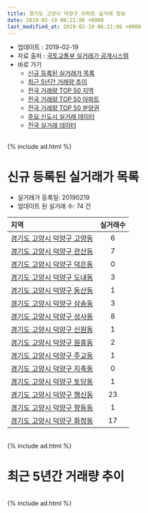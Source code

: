 ```yaml
---
title: 경기도 고양시 덕양구 아파트 실거래 정보
date: 2019-02-19 06:21:06 +0900
last_modified_at: 2019-02-19 06:21:06 +0900
---
```


* 업데이트 : 2019-02-19
* 자료 출처 : [국토교통부 실거래가 공개시스템](http://rt.molit.go.kr)
* 바로 가기
    * [신규 등록된 실거래가 목록](#신규-등록된-실거래가-목록)
    * [최근 5년간 거래량 추이](#최근-5년간-거래량-추이)
    * [전국 거래량 TOP 50 지역](https://ayogom.github.io/apt-trade-info/최근-3개월-전국에서-가장-거래가-많이-발생한-지역)
    * [전국 거래량 TOP 50 아파트](https://ayogom.github.io/apt-trade-info/최근-3개월-전국에서-가장-거래가-많이-발생한-아파트)
    * [전국 거래량 TOP 50 분양권](https://ayogom.github.io/apt-trade-info/최근-3개월-전국에서-가장-거래가-많이-발생한-분양권)
    * [주요 신도시 실거래 데이터](https://ayogom.github.io/apt-trade-info/주요-신도시)
    * [전국 실거래 데이터](https://ayogom.github.io/apt-trade-info/전국)

<br>
{% include ad.html %}
<br>

# 신규 등록된 실거래가 목록
* 실거래가 등록일: 20190219
* 업데이트 된 실거래 수: 74 건


|지역|실거래수|
|:---|:---:|
|[경기도 고양시 덕양구 고양동](https://ayogom.github.io/apt-trade-info/경기도-고양시-덕양구-고양동)|6|
|[경기도 고양시 덕양구 관산동](https://ayogom.github.io/apt-trade-info/경기도-고양시-덕양구-관산동)|7|
|[경기도 고양시 덕양구 덕은동](https://ayogom.github.io/apt-trade-info/경기도-고양시-덕양구-덕은동)|0|
|[경기도 고양시 덕양구 도내동](https://ayogom.github.io/apt-trade-info/경기도-고양시-덕양구-도내동)|3|
|[경기도 고양시 덕양구 동산동](https://ayogom.github.io/apt-trade-info/경기도-고양시-덕양구-동산동)|1|
|[경기도 고양시 덕양구 삼송동](https://ayogom.github.io/apt-trade-info/경기도-고양시-덕양구-삼송동)|3|
|[경기도 고양시 덕양구 성사동](https://ayogom.github.io/apt-trade-info/경기도-고양시-덕양구-성사동)|8|
|[경기도 고양시 덕양구 신원동](https://ayogom.github.io/apt-trade-info/경기도-고양시-덕양구-신원동)|1|
|[경기도 고양시 덕양구 원흥동](https://ayogom.github.io/apt-trade-info/경기도-고양시-덕양구-원흥동)|2|
|[경기도 고양시 덕양구 주교동](https://ayogom.github.io/apt-trade-info/경기도-고양시-덕양구-주교동)|1|
|[경기도 고양시 덕양구 지축동](https://ayogom.github.io/apt-trade-info/경기도-고양시-덕양구-지축동)|0|
|[경기도 고양시 덕양구 토당동](https://ayogom.github.io/apt-trade-info/경기도-고양시-덕양구-토당동)|1|
|[경기도 고양시 덕양구 행신동](https://ayogom.github.io/apt-trade-info/경기도-고양시-덕양구-행신동)|23|
|[경기도 고양시 덕양구 향동동](https://ayogom.github.io/apt-trade-info/경기도-고양시-덕양구-향동동)|1|
|[경기도 고양시 덕양구 화정동](https://ayogom.github.io/apt-trade-info/경기도-고양시-덕양구-화정동)|17|


<br>
{% include ad.html %}
<br>

# 최근 5년간 거래량 추이


<div style="width:100%;">
    <canvas id="deal_progress" height="200"></canvas>
</div>

<script>
new Chart(document.getElementById("deal_progress"), {
    type: 'line',
    data: {
        labels: ['201402','201403','201404','201405','201406','201407','201408','201409','201410','201411','201412','201501','201502','201503','201504','201505','201506','201507','201508','201509','201510','201511','201512','201601','201602','201603','201604','201605','201606','201607','201608','201609','201610','201611','201612','201701','201702','201703','201704','201705','201706','201707','201708','201709','201710','201711','201712','201801','201802','201803','201804','201805','201806','201807','201808','201809','201810','201811','201812','201901','201902'],
        datasets: [{
            label: '매매',
            pointRadius: 1,
            data: [632, 551, 385, 383, 347, 415, 638, 592, 590, 422, 426, 597, 632, 1001, 764, 745, 786, 647, 486, 544, 658, 411, 340, 416, 437, 626, 665, 734, 808, 812, 776, 741, 716, 358, 312, 264, 373, 540, 492, 727, 774, 651, 365, 335, 332, 392, 303, 576, 536, 720, 363, 422, 455, 454, 994, 1248, 625, 329, 227, 180, 23],
            borderColor: "rgba(255, 201, 14, 1)",
            backgroundColor: "rgba(255, 201, 14, 0.5)",
            fill: false,
            lineTension: 0
        },{
            label: '전월세',
            pointRadius: 1,
            data: [671, 673, 564, 539, 509, 515, 639, 706, 650, 602, 485, 640, 536, 713, 548, 539, 645, 606, 559, 514, 579, 467, 621, 538, 528, 616, 567, 516, 569, 516, 558, 776, 759, 624, 508, 537, 603, 590, 508, 537, 660, 757, 577, 705, 480, 433, 587, 539, 457, 673, 539, 442, 493, 424, 564, 770, 732, 519, 409, 319, 117],
            borderColor: "rgba(0, 141, 185, 1)",
            backgroundColor: "rgba(0, 141, 185, 0.5)",
            fill: false,
            lineTension: 0
        }
        ]
    },
    options: {
        responsive: true,
        title: {
            display: false
        },
        tooltips: {
            mode: 'index',
            intersect: false
        },
        hover: {
            mode: 'nearest',
            intersect: true
        },
        scales: {
            xAxes: [{
                display: true,
                scaleLabel: {
                    display: true,
                    labelString: '년/월'
                }
            }],
            yAxes: [{
                display: true,
                ticks: {
                    suggestedMin: 0,
                },
                scaleLabel: {
                    display: true,
                    labelString: '실거래 수'
                }
            }]
        }
    }
});

</script>


<br>
{% include ad.html %}
<br>

